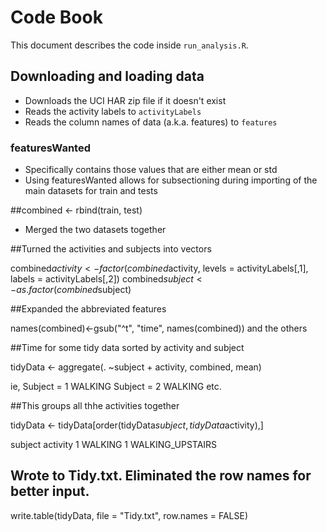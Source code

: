 # Code Book

This document describes the code inside `run_analysis.R`.

## Downloading and loading data

* Downloads the UCI HAR zip file if it doesn't exist
* Reads the activity labels to `activityLabels`
* Reads the column names of data (a.k.a. features) to `features`

### featuresWanted

* Specifically contains those values that are either mean or std
* Using featuresWanted allows for subsectioning during importing of the main datasets for train and tests

##combined <- rbind(train, test)

* Merged the two datasets together

##Turned the activities and subjects into vectors

combined$activity <- factor(combined$activity, levels = activityLabels[,1], labels = activityLabels[,2])
combined$subject <- as.factor(combined$subject)

##Expanded the abbreviated features

names(combined)<-gsub("^t", "time", names(combined))
and the others

##Time for some tidy data sorted by activity and subject

tidyData <- aggregate(. ~subject + activity, combined, mean)

ie, Subject = 1 WALKING
    Subject = 2 WALKING
etc.     

##This groups all thhe activities together

tidyData <- tidyData[order(tidyData$subject, tidyData$activity),]

subject   activity
1         WALKING
1         WALKING_UPSTAIRS

## Wrote to Tidy.txt. Eliminated the row names for better input. 
write.table(tidyData, file = "Tidy.txt", row.names = FALSE)
